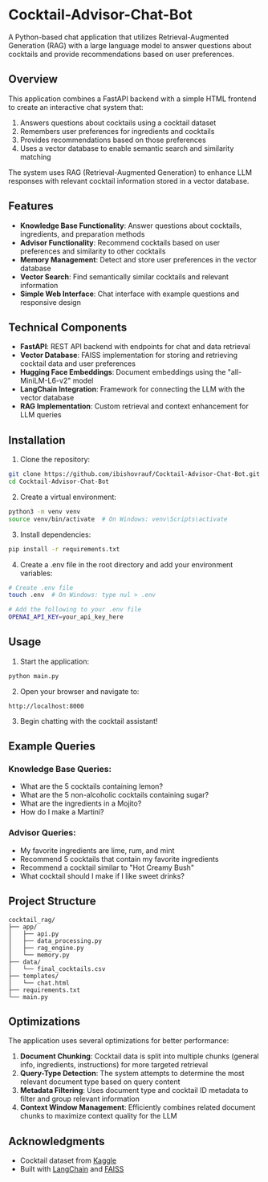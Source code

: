 # Cocktail-Advisor-Chat-Bot

A Python-based chat application that utilizes Retrieval-Augmented Generation (RAG) with a large language model to answer questions about cocktails and provide recommendations based on user preferences.

## Overview

This application combines a FastAPI backend with a simple HTML frontend to create an interactive chat system that:

1. Answers questions about cocktails using a cocktail dataset
2. Remembers user preferences for ingredients and cocktails
3. Provides recommendations based on those preferences
4. Uses a vector database to enable semantic search and similarity matching

The system uses RAG (Retrieval-Augmented Generation) to enhance LLM responses with relevant cocktail information stored in a vector database.

## Features

- **Knowledge Base Functionality**: Answer questions about cocktails, ingredients, and preparation methods
- **Advisor Functionality**: Recommend cocktails based on user preferences and similarity to other cocktails
- **Memory Management**: Detect and store user preferences in the vector database
- **Vector Search**: Find semantically similar cocktails and relevant information
- **Simple Web Interface**: Chat interface with example questions and responsive design

## Technical Components

- **FastAPI**: REST API backend with endpoints for chat and data retrieval
- **Vector Database**: FAISS implementation for storing and retrieving cocktail data and user preferences
- **Hugging Face Embeddings**: Document embeddings using the "all-MiniLM-L6-v2" model
- **LangChain Integration**: Framework for connecting the LLM with the vector database
- **RAG Implementation**: Custom retrieval and context enhancement for LLM queries

## Installation

1. Clone the repository:
```bash
git clone https://github.com/ibishovrauf/Cocktail-Advisor-Chat-Bot.git
cd Cocktail-Advisor-Chat-Bot
```

2. Create a virtual environment:
```bash
python3 -m venv venv
source venv/bin/activate  # On Windows: venv\Scripts\activate
```

3. Install dependencies:
```bash
pip install -r requirements.txt
```

4. Create a .env file in the root directory and add your environment variables:
```bash
# Create .env file
touch .env  # On Windows: type nul > .env

# Add the following to your .env file
OPENAI_API_KEY=your_api_key_here
```

## Usage

1. Start the application:
```bash
python main.py
```

2. Open your browser and navigate to:
```
http://localhost:8000
```

3. Begin chatting with the cocktail assistant!

## Example Queries

### Knowledge Base Queries:
- What are the 5 cocktails containing lemon?
- What are the 5 non-alcoholic cocktails containing sugar?
- What are the ingredients in a Mojito?
- How do I make a Martini?

### Advisor Queries:
- My favorite ingredients are lime, rum, and mint
- Recommend 5 cocktails that contain my favorite ingredients
- Recommend a cocktail similar to "Hot Creamy Bush"
- What cocktail should I make if I like sweet drinks?

## Project Structure

```
cocktail_rag/
├── app/
│   ├── api.py            
│   ├── data_processing.py
│   ├── rag_engine.py
│   └── memory.py
├── data/
│   └── final_cocktails.csv
├── templates/
│   └── chat.html
├── requirements.txt
└── main.py
```

## Optimizations

The application uses several optimizations for better performance:

1. **Document Chunking**: Cocktail data is split into multiple chunks (general info, ingredients, instructions) for more targeted retrieval
2. **Query-Type Detection**: The system attempts to determine the most relevant document type based on query content
3. **Metadata Filtering**: Uses document type and cocktail ID metadata to filter and group relevant information
4. **Context Window Management**: Efficiently combines related document chunks to maximize context quality for the LLM

## Acknowledgments

- Cocktail dataset from [Kaggle](https://www.kaggle.com/datasets/aadyasingh55/cocktails)
- Built with [LangChain](https://github.com/hwchase17/langchain) and [FAISS](https://github.com/facebookresearch/faiss)
